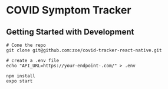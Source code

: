 # COVID Symptom Tracker

## Getting Started with Development

```
# Cone the repo
git clone git@github.com:zoe/covid-tracker-react-native.git

# create a .env file
echo "API_URL=https://your-endpoint-.com/" > .env

npm install
expo start
```
